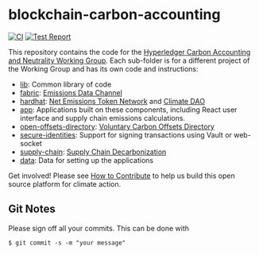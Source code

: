 # blockchain-carbon-accounting

[![CI](https://github.com/hyperledger-labs/blockchain-carbon-accounting/actions/workflows/ci.yml/badge.svg)](https://github.com/hyperledger-labs/blockchain-carbon-accounting/actions/workflows/ci.yml)
[![Test Report](https://github.com/hyperledger-labs/blockchain-carbon-accounting/actions/workflows/test-report.yml/badge.svg)](https://github.com/hyperledger-labs/blockchain-carbon-accounting/actions/workflows/test-report.yml)

This repository contains the code for the [Hyperledger Carbon Accounting and Neutrality Working Group](https://wiki.hyperledger.org/display/CASIG/Carbon+Accounting+and+Certification+Working+Group). Each
sub-folder is for a different project of the Working Group and has its own code and instructions:

- [lib](lib/README.md): Common library of code
- [fabric](fabric/README.md): [Emissions Data Channel](https://wiki.hyperledger.org/display/CASIG/Emissions+Data+Channel)
- [hardhat](hardhat/README.md): [Net Emissions Token Network](https://wiki.hyperledger.org/display/CASIG/Emissions+Tokens+Network) and [Climate DAO](https://wiki.hyperledger.org/display/CASIG/DAO)
- [app](app/README.md): Applications built on these components, including React user interface and supply chain emissions calculations.
- [open-offsets-directory](open-offsets-directory/README.md): [Voluntary Carbon Offsets Directory](https://wiki.hyperledger.org/display/CASIG/Voluntary+Carbon+Offsets+Directory+Research)
- [secure-identities](secure-identities/README.md): Support for signing transactions using Vault or web-socket
- [supply-chain](app/supply-chain/README.md): [Supply Chain Decarbonization](https://wiki.hyperledger.org/display/CASIG/Supply+Chain+Decarbonization)
- [data](data/README.md): Data for setting up the applications

Get involved!  Please see [How to Contribute](https://wiki.hyperledger.org/display/CASIG/How+to+Contribute) to help us build this open source platform for climate action.

## Git Notes

Please sign off all your commits. This can be done with

    $ git commit -s -m "your message"

